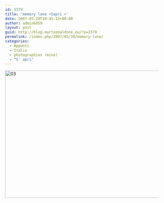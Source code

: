 ```yaml
---
id: 3379
title: 'memory lane <Sapri >'
date: 2007-05-20T10:45:13+00:00
author: admin6059
layout: post
guid: http://blog.martasmaldone.eu/?p=3379
permalink: /index.php/2007/05/20/memory-lane/
categories:
  - Appunti
  - Italia
  - photographies (mine)
  - "S' aprì"
---
```

[<img class="aligncenter wp-image-3380" src="http://blog.martasmaldone.eu/wp-content/uploads/2016/09/03.jpg" alt="03" width="600" height="419" srcset="http://blog.martasmaldone.eu/wp-content/uploads/2016/09/03.jpg 645w, http://blog.martasmaldone.eu/wp-content/uploads/2016/09/03-300x209.jpg 300w" sizes="(max-width: 600px) 100vw, 600px" />](http://blog.martasmaldone.eu/wp-content/uploads/2016/09/03.jpg)